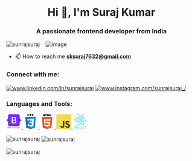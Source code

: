 <h1 align="center">Hi 👋, I'm Suraj Kumar</h1>
<h3 align="center">A passionate frontend developer from India</h3>

<img align="right" alt="image" width="400" src="https://camo.githubusercontent.com/130ffc354b6ee3c8c9e506276e598bf4e19ea7950df203dacf6aeee4fc543a50/68747470733a2f2f616e616c7974696373696e6469616d61672e636f6d2f77702d636f6e74656e742f75706c6f6164732f323031382f31322f646576656c6f7065722d6472696262626c652e676966">

<p align="left"> <img src="https://komarev.com/ghpvc/?username=sunrajsuraj&label=Profile%20views&color=0e75b6&style=flat" alt="sunrajsuraj" /> </p>

- 📫 How to reach me **sksuraj7632@gmail.com**

<h3 align="left">Connect with me:</h3>
<p align="left">
<a href="https://linkedin.com/in/www.linkedin.com/in/sunrajsuraj" target="blank"><img align="center" src="https://raw.githubusercontent.com/rahuldkjain/github-profile-readme-generator/master/src/images/icons/Social/linked-in-alt.svg" alt="www.linkedin.com/in/sunrajsuraj" height="30" width="40" /></a>
<a href="https://instagram.com/www.instagram.com/sunrajsuraj_/" target="blank"><img align="center" src="https://raw.githubusercontent.com/rahuldkjain/github-profile-readme-generator/master/src/images/icons/Social/instagram.svg" alt="www.instagram.com/sunrajsuraj_/" height="30" width="40" /></a>
</p>

<h3 align="left">Languages and Tools:</h3>
<p align="left"> <a href="https://getbootstrap.com" target="_blank" rel="noreferrer"> <img src="https://raw.githubusercontent.com/devicons/devicon/master/icons/bootstrap/bootstrap-plain-wordmark.svg" alt="bootstrap" width="40" height="40"/> </a> <a href="https://www.w3schools.com/css/" target="_blank" rel="noreferrer"> <img src="https://raw.githubusercontent.com/devicons/devicon/master/icons/css3/css3-original-wordmark.svg" alt="css3" width="40" height="40"/> </a> <a href="https://www.w3.org/html/" target="_blank" rel="noreferrer"> <img src="https://raw.githubusercontent.com/devicons/devicon/master/icons/html5/html5-original-wordmark.svg" alt="html5" width="40" height="40"/> </a> <a href="https://developer.mozilla.org/en-US/docs/Web/JavaScript" target="_blank" rel="noreferrer"> <img src="https://raw.githubusercontent.com/devicons/devicon/master/icons/javascript/javascript-original.svg" alt="javascript" width="40" height="40"/> </a> <a href="https://reactjs.org/" target="_blank" rel="noreferrer"> <img src="https://raw.githubusercontent.com/devicons/devicon/master/icons/react/react-original-wordmark.svg" alt="react" width="40" height="40"/> </a> </p>

<p><img align="left" src="https://github-readme-stats.vercel.app/api/top-langs?username=sunrajsuraj&show_icons=true&locale=en&layout=compact" alt="sunrajsuraj" /></p>

<p>&nbsp;<img align="center" src="https://github-readme-stats.vercel.app/api?username=sunrajsuraj&show_icons=true&locale=en" alt="sunrajsuraj" /></p>

<p><img align="center" src="https://github-readme-streak-stats.herokuapp.com/?user=sunrajsuraj&" alt="sunrajsuraj" /></p>
